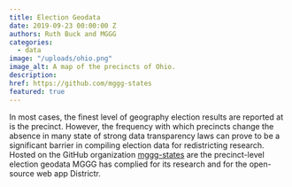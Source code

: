 ```yaml
---
title: Election Geodata
date: 2019-09-23 00:00:00 Z
authors: Ruth Buck and MGGG
categories:
  - data
image: "/uploads/ohio.png"
image_alt: A map of the precincts of Ohio.
description:
href: https://github.com/mggg-states
featured: true
---
```


In most cases, the finest level of geography election results are reported at is
the precinct.  However, the frequency with which precincts change the absence in many state of strong data transparency laws can prove to be a significant barrier in compiling election data for redistricting research. Hosted on the GitHub organization [mggg-states](https://github.com/mggg-states) are the precinct-level election geodata MGGG has complied for its research and for the open-source web app Districtr.